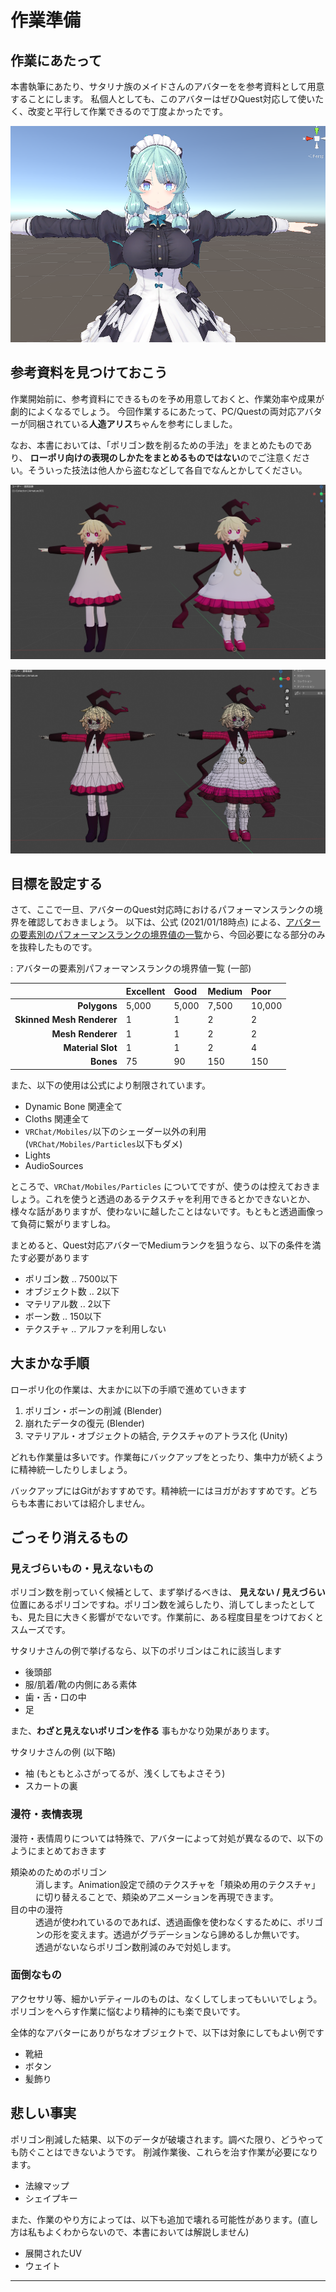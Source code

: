 # 作業準備

## 作業にあたって

本書執筆にあたり、サタリナ族のメイドさんのアバターをを参考資料として用意することにします。
私個人としても、このアバターはぜひQuest対応して使いたく、改変と平行して作業できるので丁度よかったです。

![サタリナさんはいいぞ](./src/01_preparation/images/satalina_san.png)

## 参考資料を見つけておこう

作業開始前に、参考資料にできるものを予め用意しておくと、作業効率や成果が劇的によくなるでしょう。
今回作業するにあたって、PC/Questの両対応アバターが同梱されている**人造アリス**ちゃんを参考にしました。

なお、本書においては、「ポリゴン数を削るための手法」をまとめたものであり、 **ローポリ向けの表現のしかたをまとめるものではない**のでご注意ください。そういった技法は他人から盗むなどして各自でなんとかしてください。

![人造アリスちゃんPC/Quest比較 (←Quest ⊿4732, →PC ⊿33362)](./src/01_preparation/images/artificial_alice_diff.png)

![ワイヤーフレームを表示させたもの。よく見てみると、服のシワ、指の形、髪の形、口の中など、細かいところで大きな違いがある。すごい。](./src/01_preparation/images/artificial_alice_diff_poly.png)


## 目標を設定する

さて、ここで一旦、アバターのQuest対応時におけるパフォーマンスランクの境界を確認しておきましょう。
以下は、公式 (2021/01/18時点) による、[アバターの要素別のパフォーマンスランクの境界値の一覧](https://docs.vrchat.com/docs/avatar-performance-ranking-system#quest-limits)から、今回必要になる部分のみを抜粋したものです。

: アバターの要素別パフォーマンスランクの境界値一覧 (一部)

||Excellent|Good|Medium|Poor|
|---:|:---|:---|:---|:---|
|**Polygons**|5,000|5,000|7,500|10,000|
|**Skinned Mesh Renderer**|1|1|2|2|
|**Mesh Renderer**|1|1|2|2|
|**Material Slot**|1|1|2|4|
|**Bones**|75|90|150|150|

また、以下の使用は公式により制限されています。

- Dynamic Bone 関連全て
- Cloths 関連全て
- `VRChat/Mobiles/`以下のシェーダー以外の利用 <br/>(`VRChat/Mobiles/Particles`以下もダメ)
- Lights
- AudioSources

ところで、`VRChat/Mobiles/Particles` についてですが、使うのは控えておきましょう。これを使うと透過のあるテクスチャを利用できるとかできないとか、様々な話がありますが、使わないに越したことはないです。もともと透過画像って負荷に繋がりますしね。

まとめると、Quest対応アバターでMediumランクを狙うなら、以下の条件を満たす必要があります

- ポリゴン数 .. 7500以下
- オブジェクト数 .. 2以下
- マテリアル数 .. 2以下
- ボーン数 .. 150以下
- テクスチャ .. アルファを利用しない

## 大まかな手順

ローポリ化の作業は、大まかに以下の手順で進めていきます

1. ポリゴン・ボーンの削減 (Blender)
2. 崩れたデータの復元 (Blender)
3. マテリアル・オブジェクトの結合, テクスチャのアトラス化 (Unity)

どれも作業量は多いです。作業毎にバックアップをとったり、集中力が続くように精神統一したりしましょう。

バックアップにはGitがおすすめです。精神統一にはヨガがおすすめです。どちらも本書においては紹介しません。

## ごっそり消えるもの

### 見えづらいもの・見えないもの

ポリゴン数を削っていく候補として、まず挙げるべきは、 **見えない / 見えづらい** 位置にあるポリゴンですね。ポリゴン数を減らしたり、消してしまったとしても、見た目に大きく影響がでないです。作業前に、ある程度目星をつけておくとスムーズです。

サタリナさんの例で挙げるなら、以下のポリゴンはこれに該当します

- 後頭部
- 服/肌着/靴の内側にある素体
- 歯・舌・口の中
- 足

また、**わざと見えないポリゴンを作る** 事もかなり効果があります。

サタリナさんの例 (以下略)

- 袖 (もともとふさがってるが、浅くしてもよさそう)
- スカートの裏

### 漫符・表情表現

漫符・表情周りについては特殊で、アバターによって対処が異なるので、以下のようにまとめておきます

<dl>
    <dt>頬染めのためのポリゴン</dt>
    <dd>消します。Animation設定で顔のテクスチャを「頬染め用のテクスチャ」に切り替えることで、頬染めアニメーションを再現できます。</dd>
    <dt>目の中の漫符</dt>
    <dd>透過が使われているのであれば、透過画像を使わなくするために、ポリゴンの形を変えます。透過がグラデーションなら諦めるしか無いです。<br/>透過がないならポリゴン数削減のみで対処します。</dd>
</dl>

### 面倒なもの

アクセサリ等、細かいデティールのものは、なくしてしまってもいいでしょう。ポリゴンをへらす作業に悩むより精神的にも楽で良いです。

全体的なアバターにありがちなオブジェクトで、以下は対象にしてもよい例です

- 靴紐
- ボタン
- 髪飾り

## 悲しい事実

ポリゴン削減した結果、以下のデータが破壊されます。調べた限り、どうやっても防ぐことはできないようです。
削減作業後、これらを治す作業が必要になります。

- 法線マップ
- シェイプキー

また、作業のやり方によっては、以下も追加で壊れる可能性があります。(直し方は私もよくわからないので、本書においては解説しません)

- 展開されたUV
- ウェイト

---
<div style="page-break-before:always"/>